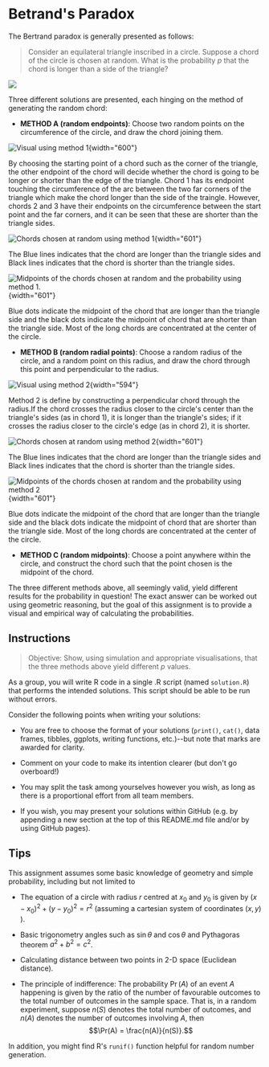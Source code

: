 # Betrand's Paradox

The Bertrand paradox is generally presented as follows:

> Consider an equilateral triangle inscribed in a circle. Suppose a chord of the circle is chosen at random. What is the probability $p$ that the chord is longer than a side of the triangle?

![](plot.png)

Three different solutions are presented, each hinging on the method of generating the random chord:

-   **METHOD A (random endpoints)**: Choose two random points on the circumference of the circle, and draw the chord joining them.

![Visual using method 1](betrand%20paradox%20method%201.jpg){width="600"}

By choosing the starting point of a chord such as the corner of the triangle, the other endpoint of the chord will decide whether the chord is going to be longer or shorter than the edge of the triangle. Chord 1 has its endpoint touching the circumference of the arc between the two far corners of the triangle which make the chord longer than the side of the traingle. However, chords 2 and 3 have their endpoints on the circumference between the start point and the far corners, and it can be seen that these are shorter than the triangle sides.

![Chords chosen at random using method 1](method%201%20chords.gif){width="601"}

The Blue lines indicates that the chord are longer than the triangle sides and Black lines indicates that the chord is shorter than the triangle sides.

![Midpoints of the chords chosen at random and the probability using method 1.](method%201%20plot.gif){width="601"}

Blue dots indicate the midpoint of the chord that are longer than the triangle side and the black dots indicate the midpoint of chord that are shorter than the triangle side. Most of the long chords are concentrated at the center of the circle.

-   **METHOD B (random radial points)**: Choose a random radius of the circle, and a random point on this radius, and draw the chord through this point and perpendicular to the radius.

![Visual using method 2](betrands%20paradox%20method%202.jpg){width="594"}

Method 2 is define by constructing a perpendicular chord through the radius.If the chord crosses the radius closer to the circle's center than the triangle's sides (as in chord 1), it is longer than the triangle's sides; if it crosses the radius closer to the circle's edge (as in chord 2), it is shorter.

![Chords chosen at random using method 2](method%202%20chords.gif){width="601"}

The Blue lines indicates that the chord are longer than the triangle sides and Black lines indicates that the chord is shorter than the triangle sides.

![Midpoints of the chords chosen at random and the probability using method 2](method%202%20plot.gif){width="601"}

Blue dots indicate the midpoint of the chord that are longer than the triangle side and the black dots indicate the midpoint of chord that are shorter than the triangle side. Most of the long chords are concentrated at the center of the circle.

-   **METHOD C (random midpoints)**: Choose a point anywhere within the circle, and construct the chord such that the point chosen is the midpoint of the chord.

The three different methods above, all seemingly valid, yield different results for the probability in question! The exact answer can be worked out using geometric reasoning, but the goal of this assignment is to provide a visual and empirical way of calculating the probabilities.

## Instructions

> Objective: Show, using simulation and appropriate visualisations, that the three methods above yield different $p$ values.

As a group, you will write R code in a single .R script (named `solution.R`) that performs the intended solutions. This script should be able to be run without errors.

Consider the following points when writing your solutions:

-   You are free to choose the format of your solutions (`print()`, `cat()`, data frames, tibbles, ggplots, writing functions, etc.)--but note that marks are awarded for clarity.

-   Comment on your code to make its intention clearer (but don't go overboard!)

-   You may split the task among yourselves however you wish, as long as there is a proportional effort from all team members.

-   If you wish, you may present your solutions within GitHub (e.g. by appending a new section at the top of this README.md file and/or by using GitHub pages).

## Tips

This assignment assumes some basic knowledge of geometry and simple probability, including but not limited to

-   The equation of a circle with radius $r$ centred at $x_0$ and $y_0$ is given by $(x-x_0)^2 + (y-y_0)^2 = r^2$ (assuming a cartesian system of coordinates $(x,y)$ ).

-   Basic trigonometry angles such as $\sin \theta$ and $\cos \theta$ and Pythagoras theorem $a^2 + b^2 = c^2$.

-   Calculating distance between two points in 2-D space (Euclidean distance).

-   The principle of indifference: The probability $\Pr(A)$ of an event $A$ happening is given by the ratio of the number of favourable outcomes to the total number of outcomes in the sample space. That is, in a random experiment, suppose $n(S)$ denotes the total number of outcomes, and $n(A)$ denotes the number of outcomes involving $A$, then $$\Pr(A) = \frac{n(A)}{n(S)}.$$

In addition, you might find R's `runif()` function helpful for random number generation.
